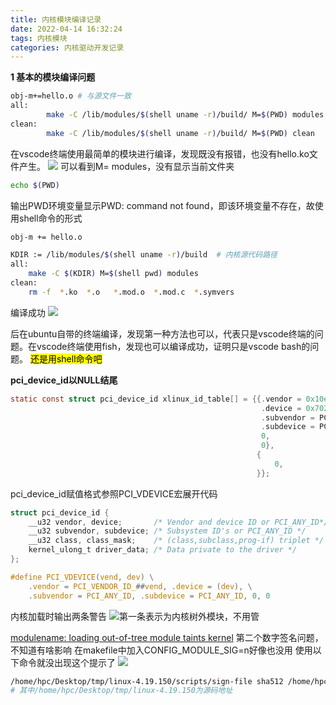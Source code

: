 ```yaml
---
title: 内核模块编译记录
date: 2022-04-14 16:32:24
tags: 内核模块
categories: 内核驱动开发记录
---
```

<meta name="referrer" content="no-referrer" />


**1 基本的模块编译问题**

```bash
obj-m+=hello.o # 与源文件一致
all:
        make -C /lib/modules/$(shell uname -r)/build/ M=$(PWD) modules
clean:
        make -C /lib/modules/$(shell uname -r)/build/ M=$(PWD) clean
```
在vscode终端使用最简单的模块进行编译，发现既没有报错，也没有hello.ko文件产生。
![](https://img-blog.csdnimg.cn/a568fda3de834b2789d0b2f890fd3d57.png)
可以看到M= modules，没有显示当前文件夹
```bash
echo $(PWD)
```
输出PWD环境变量显示PWD: command not found，即该环境变量不存在，故使用shell命令的形式

```bash
obj-m += hello.o

KDIR := /lib/modules/$(shell uname -r)/build  # 内核源代码路径
all:
	make -C $(KDIR) M=$(shell pwd) modules
clean:
	rm -f  *.ko  *.o   *.mod.o  *.mod.c  *.symvers

```
编译成功
![](https://img-blog.csdnimg.cn/2e5635c59a954cc99880658929f79c30.png)

后在ubuntu自带的终端编译，发现第一种方法也可以，代表只是vscode终端的问题。在vscode终端使用fish，发现也可以编译成功，证明只是vscode bash的问题。 <mark>还是用shell命令吧</mark>



**pci_device_id以NULL结尾**
```c
static const struct pci_device_id xlinux_id_table[] = {{.vendor = 0x10ee,
                                                        .device = 0x7024,
                                                        .subvendor = PCI_ANY_ID,
                                                        .subdevice = PCI_ANY_ID,
                                                        0,
                                                        0},
                                                       {
                                                           0,
                                                       }};
```
pci_device_id赋值格式参照PCI_VDEVICE宏展开代码

```c
struct pci_device_id {
	__u32 vendor, device;		/* Vendor and device ID or PCI_ANY_ID*/
	__u32 subvendor, subdevice;	/* Subsystem ID's or PCI_ANY_ID */
	__u32 class, class_mask;	/* (class,subclass,prog-if) triplet */
	kernel_ulong_t driver_data;	/* Data private to the driver */
};

#define PCI_VDEVICE(vend, dev) \
	.vendor = PCI_VENDOR_ID_##vend, .device = (dev), \
	.subvendor = PCI_ANY_ID, .subdevice = PCI_ANY_ID, 0, 0
```

内核加载时输出两条警告
![](https://img-blog.csdnimg.cn/f91639b8e84942ec97f0a02312058642.png)第一条表示为内核树外模块，不用管

[modulename: loading out-of-tree module taints kernel](https://blog.csdn.net/gzxb1995/article/details/105407014)
第二个数字签名问题，不知道有啥影响
在makefile中加入CONFIG_MODULE_SIG=n好像也没用
使用以下命令就没出现这个提示了
![](https://img-blog.csdnimg.cn/a97a406f6521435b92bfba604ecb924f.png)

```bash
/home/hpc/Desktop/tmp/linux-4.19.150/scripts/sign-file sha512 /home/hpc/Desktop/tmp/linux-4.19.150/certs/signing_key.pem /home/hpc/Desktop/tmp/linux-4.19.150/certs/signing_key.x509 xlinux.ko
# 其中/home/hpc/Desktop/tmp/linux-4.19.150为源码地址
```


